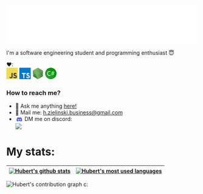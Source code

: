 <a href="https://github.com/Kiruyuto?tab=repositories">
  <img src="./Assets/header.svg" height="100" alt="Hubert's repositories"/>
</a>

I'm a software engineering student and programming enthusiast 😇  

❤:  
  <img height="30" alt="Javascript" src="https://raw.githubusercontent.com/github/explore/80688e429a7d4ef2fca1e82350fe8e3517d3494d/topics/javascript/javascript.png">
  <img height="30" alt="Typescript" src="https://raw.githubusercontent.com/github/explore/80688e429a7d4ef2fca1e82350fe8e3517d3494d/topics/typescript/typescript.png">
  <img height="30" alt="Nodejs" src="https://raw.githubusercontent.com/github/explore/80688e429a7d4ef2fca1e82350fe8e3517d3494d/topics/nodejs/nodejs.png"> 
  <img height="30" alt="C#" src="https://raw.githubusercontent.com/github/explore/80688e429a7d4ef2fca1e82350fe8e3517d3494d/topics/csharp/csharp.png"> 


### How to reach me?
- 💬 Ask me anything [here!](https://github.com/Kiruyuto/Kiruyuto/issues "Hubert's GitHub issues")
- 📧 Mail me: [h.zielinski.business@gmail.com](mailto:h.zielinski.business@gmail.com?subject=[GitHub]%20Readme%20Email "Hubert's email")
- <img align="top" height="20" src="https://raw.githubusercontent.com/github/explore/2a3ce46f963399611d8e2054bb0ce9a4b539296a/topics/discord/discord.png"/> DM me on discord:  
  <a href=https://discord.com/users/538428975261941771> <img src="https://lanyard.cnrad.dev/api/538428975261941771?animated=true"/> </a>

# My stats:
<!-- Cards color to match discord card: 1a1c1f -->
| <a href="https://github.com/Kiruyuto"><img align="center" src="https://github-readme-stats.vercel.app/api?username=Kiruyuto&count_private=true&show_icons=true&hide_border=true&title_color=fff&icon_color=79ff97&text_color=9f9f9f&bg_color=1a1c1f" alt="Hubert's github stats"/></a> | <a href="https://github.com/Kiruyuto"><img align="center" src="https://github-readme-stats.vercel.app/api/top-langs/?username=Kiruyuto&layout=compact&hide_border=true&title_color=fff&text_color=9f9f9f&bg_color=1a1c1f" alt="Hubert's most used languages"/></a>
| ------------- | ------------- |  

<picture>
  <source media="(prefers-color-scheme: dark)" srcset="https://raw.githubusercontent.com/Kiruyuto/Kiruyuto/snake/contribution-snake-dark.svg">
  <source media="(prefers-color-scheme: light)" srcset="https://raw.githubusercontent.com/Kiruyuto/Kiruyuto/snake/contribution-snake.svg">
  <img alt="Hubert's contribution graph c:">
</picture> 